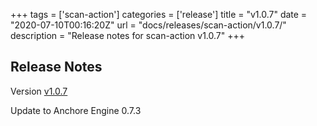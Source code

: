 +++
tags = ['scan-action']
categories = ['release']
title = "v1.0.7"
date = "2020-07-10T00:16:20Z"
url = "docs/releases/scan-action/v1.0.7/"
description = "Release notes for scan-action v1.0.7"
+++

## Release Notes

Version [v1.0.7](https://github.com/anchore/scan-action/releases/tag/v1.0.7)

Update to Anchore Engine 0.7.3
